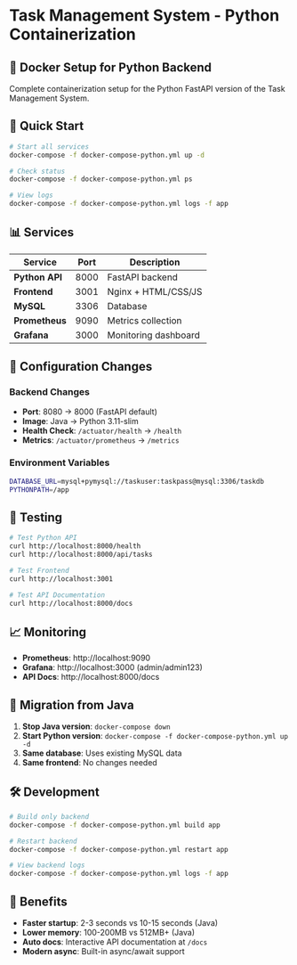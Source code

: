 # Task Management System - Python Containerization

## 🐳 Docker Setup for Python Backend

Complete containerization setup for the Python FastAPI version of the Task Management System.

## 🚀 Quick Start

```bash
# Start all services
docker-compose -f docker-compose-python.yml up -d

# Check status
docker-compose -f docker-compose-python.yml ps

# View logs
docker-compose -f docker-compose-python.yml logs -f app
```

## 📊 Services

| Service | Port | Description |
|---------|------|-------------|
| **Python API** | 8000 | FastAPI backend |
| **Frontend** | 3001 | Nginx + HTML/CSS/JS |
| **MySQL** | 3306 | Database |
| **Prometheus** | 9090 | Metrics collection |
| **Grafana** | 3000 | Monitoring dashboard |

## 🔧 Configuration Changes

### Backend Changes
- **Port**: 8080 → 8000 (FastAPI default)
- **Image**: Java → Python 3.11-slim
- **Health Check**: `/actuator/health` → `/health`
- **Metrics**: `/actuator/prometheus` → `/metrics`

### Environment Variables
```bash
DATABASE_URL=mysql+pymysql://taskuser:taskpass@mysql:3306/taskdb
PYTHONPATH=/app
```

## 🧪 Testing

```bash
# Test Python API
curl http://localhost:8000/health
curl http://localhost:8000/api/tasks

# Test Frontend
curl http://localhost:3001

# Test API Documentation
curl http://localhost:8000/docs
```

## 📈 Monitoring

- **Prometheus**: http://localhost:9090
- **Grafana**: http://localhost:3000 (admin/admin123)
- **API Docs**: http://localhost:8000/docs

## 🔄 Migration from Java

1. **Stop Java version**: `docker-compose down`
2. **Start Python version**: `docker-compose -f docker-compose-python.yml up -d`
3. **Same database**: Uses existing MySQL data
4. **Same frontend**: No changes needed

## 🛠️ Development

```bash
# Build only backend
docker-compose -f docker-compose-python.yml build app

# Restart backend
docker-compose -f docker-compose-python.yml restart app

# View backend logs
docker-compose -f docker-compose-python.yml logs -f app
```

## 🎯 Benefits

- **Faster startup**: 2-3 seconds vs 10-15 seconds (Java)
- **Lower memory**: 100-200MB vs 512MB+ (Java)
- **Auto docs**: Interactive API documentation at `/docs`
- **Modern async**: Built-in async/await support
